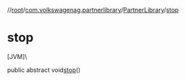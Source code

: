 //[root](../../../index.md)/[com.volkswagenag.partnerlibrary](../index.md)/[PartnerLibrary](index.md)/[stop](stop.md)

# stop

[JVM]\

public abstract void[stop](stop.md)()
